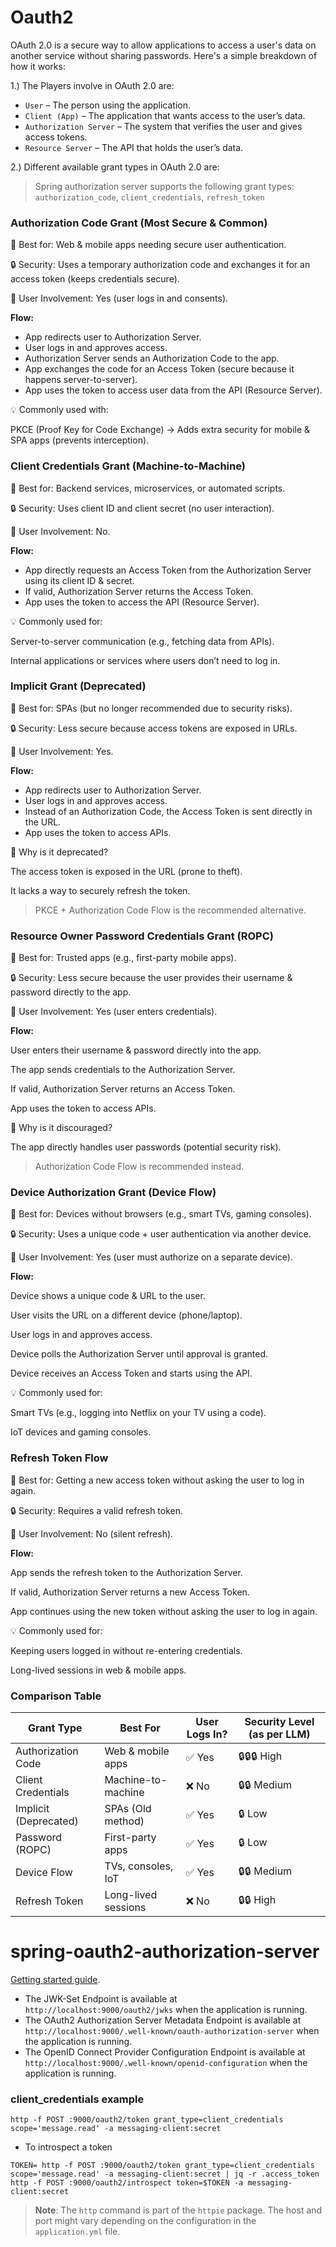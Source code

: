 # Oauth2

OAuth 2.0 is a secure way to allow applications to access a user's data on another service without sharing passwords. Here's a simple breakdown of how it works:

1.) The Players involve in OAuth 2.0 are:
- `User` – The person using the application.
- `Client (App)` – The application that wants access to the user’s data.
- `Authorization Server` – The system that verifies the user and gives access tokens.
- `Resource Server` – The API that holds the user’s data.

2.) Different available grant types in OAuth 2.0 are:

> Spring authorization server supports the following grant types: `authorization_code`, `client_credentials`, `refresh_token`

### Authorization Code Grant (Most Secure & Common)
📌 Best for: Web & mobile apps needing secure user authentication.

🔒 Security: Uses a temporary authorization code and exchanges it for an access token (keeps credentials secure).

👤 User Involvement: Yes (user logs in and consents).

**Flow:**
- App redirects user to Authorization Server.
- User logs in and approves access.
- Authorization Server sends an Authorization Code to the app.
- App exchanges the code for an Access Token (secure because it happens server-to-server).
- App uses the token to access user data from the API (Resource Server).

💡 Commonly used with:

PKCE (Proof Key for Code Exchange) → Adds extra security for mobile & SPA apps (prevents interception).


### Client Credentials Grant (Machine-to-Machine)

📌 Best for: Backend services, microservices, or automated scripts.

🔒 Security: Uses client ID and client secret (no user interaction).

👤 User Involvement: No.

**Flow:**

- App directly requests an Access Token from the Authorization Server using its client ID & secret.
- If valid, Authorization Server returns the Access Token.
- App uses the token to access the API (Resource Server).

💡 Commonly used for:

Server-to-server communication (e.g., fetching data from APIs).

Internal applications or services where users don’t need to log in.


### Implicit Grant (Deprecated)

📌 Best for: SPAs (but no longer recommended due to security risks).

🔒 Security: Less secure because access tokens are exposed in URLs.

👤 User Involvement: Yes.

**Flow:**

- App redirects user to Authorization Server.
- User logs in and approves access.
- Instead of an Authorization Code, the Access Token is sent directly in the URL.
- App uses the token to access APIs.

🚨 Why is it deprecated?

The access token is exposed in the URL (prone to theft).

It lacks a way to securely refresh the token.

> PKCE + Authorization Code Flow is the recommended alternative.


### Resource Owner Password Credentials Grant (ROPC)

📌 Best for: Trusted apps (e.g., first-party mobile apps).

🔒 Security: Less secure because the user provides their username & password directly to the app.

👤 User Involvement: Yes (user enters credentials).

**Flow:**

User enters their username & password directly into the app.

The app sends credentials to the Authorization Server.

If valid, Authorization Server returns an Access Token.

App uses the token to access APIs.

🚨 Why is it discouraged?

The app directly handles user passwords (potential security risk).

> Authorization Code Flow is recommended instead.

### Device Authorization Grant (Device Flow)

📌 Best for: Devices without browsers (e.g., smart TVs, gaming consoles).

🔒 Security: Uses a unique code + user authentication via another device.

👤 User Involvement: Yes (user must authorize on a separate device).

**Flow:**

Device shows a unique code & URL to the user.

User visits the URL on a different device (phone/laptop).

User logs in and approves access.

Device polls the Authorization Server until approval is granted.

Device receives an Access Token and starts using the API.

💡 Commonly used for:

Smart TVs (e.g., logging into Netflix on your TV using a code).

IoT devices and gaming consoles.

### Refresh Token Flow

📌 Best for: Getting a new access token without asking the user to log in again.

🔒 Security: Requires a valid refresh token.

👤 User Involvement: No (silent refresh).

**Flow:**

App sends the refresh token to the Authorization Server.

If valid, Authorization Server returns a new Access Token.

App continues using the new token without asking the user to log in again.

💡 Commonly used for:

Keeping users logged in without re-entering credentials.

Long-lived sessions in web & mobile apps.


### Comparison Table

| Grant Type| Best For	| User Logs In?	 | Security Level (as per LLM) |
|-----------|----------|----------------|-----------------------------|
| Authorization Code|Web & mobile apps | 	✅ Yes| 	🔒🔒🔒 High                |
| Client Credentials| Machine-to-machine| ❌ No| 🔒🔒 Medium                 |
| Implicit (Deprecated)| SPAs (Old method)| 	✅ Yes| 🔒 Low                      |
| Password (ROPC)	| First-party apps| 	✅ Yes| 🔒 Low                      |
| Device Flow	| TVs, consoles, IoT	| ✅ Yes| 🔒🔒 Medium                 |
| Refresh Token| Long-lived sessions	| ❌ No| 🔒🔒 High                   |


# spring-oauth2-authorization-server

[Getting started guide](https://docs.spring.io/spring-authorization-server/reference/getting-started.html).

- The JWK-Set Endpoint is available at `http://localhost:9000/oauth2/jwks` when the application is running.
- The OAuth2 Authorization Server Metadata Endpoint is available at `http://localhost:9000/.well-known/oauth-authorization-server` when the application is running.
- The OpenID Connect Provider Configuration Endpoint is available at `http://localhost:9000/.well-known/openid-configuration` when the application is running.

### client_credentials example

```shell
http -f POST :9000/oauth2/token grant_type=client_credentials scope='message.read' -a messaging-client:secret
```

- To introspect a token
```shell
TOKEN= http -f POST :9000/oauth2/token grant_type=client_credentials scope='message.read' -a messaging-client:secret | jq -r .access_token
http -f POST :9000/oauth2/introspect token=$TOKEN -a messaging-client:secret
```

> **Note**: The `http` command is part of the `httpie` package.
> The host and port might vary depending on the configuration in the `application.yml` file.
